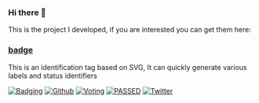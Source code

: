 ### Hi there 👋

This is the project I developed, if you are interested you can get them here:

### [badge](https://4.vercel.app)

This is an identification tag based on SVG, It can quickly generate various labels and status identifiers

[![Badging](https://4.vercel.app/static/tag/555/V1.0/84bf96/Beta/F82?icon=tag)](#)
[![Github](https://4.vercel.app/static/Github/03a9f4?logo=github)](#)
[![Voting](https://4.vercel.app/static/80%25/0b0/Voting/555/20%25/F15?stroke=555)](#)
[![PASSED](https://4.vercel.app/static/PASSED/4c1)](#)
[![Twitter](https://4.vercel.app/static/Yakeing/555?opacity=1&icon=twitter&iconcolor=3bc8f4)](#)
